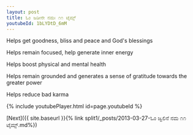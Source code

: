 ```yaml
---
layout: post
title: ಓಂ ಜಡೀನೇ ನಮಃ ೧೧ ಟೈಮ್ಸ್
youtubeId: 1bLYDtD_6mM
---
```

 
 
Helps get goodness, bliss and peace and God's blessings
 
Helps remain focused, help generate inner energy 
 
Helps boost physical and mental health 
 
Helps remain grounded and generates a sense of gratitude towards the greater power 
 
Helps reduce bad karma
 
 
 
 


{% include youtubePlayer.html id=page.youtubeId %}
 
[Next]({{ site.baseurl }}{% link  split1/_posts/2013-03-27-ಓಂ  ಜ್ವಲಿನೆ  ನಮ ೧೧ ಟೈಮ್ಸ್.md%})
 
